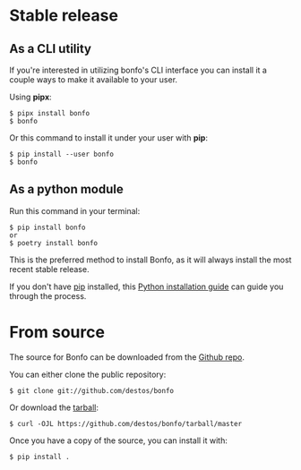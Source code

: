 # Stable release
## As a CLI utility

If you're interested in utilizing bonfo's CLI interface you can install it a couple ways to make it available to your user.

Using **pipx**:
``` console
$ pipx install bonfo
$ bonfo
```

Or this command to install it under your user with **pip**:
``` console
$ pip install --user bonfo
$ bonfo
```

## As a python module
Run this command in your terminal:

``` console
$ pip install bonfo
or
$ poetry install bonfo
```

This is the preferred method to install Bonfo, as it will always install the most recent stable release.

If you don't have [pip][] installed, this [Python installation guide][]
can guide you through the process.

# From source

The source for Bonfo can be downloaded from
the [Github repo][].

You can either clone the public repository:

``` console
$ git clone git://github.com/destos/bonfo
```

Or download the [tarball][]:

``` console
$ curl -OJL https://github.com/destos/bonfo/tarball/master
```

Once you have a copy of the source, you can install it with:

``` console
$ pip install .
```

[pip]: https://pip.pypa.io
[Python installation guide]: http://docs.python-guide.org/en/latest/starting/installation/
[Github repo]: https://github.com/destos/bonfo
[tarball]: https://github.com/destos/bonfo/tarball/master
